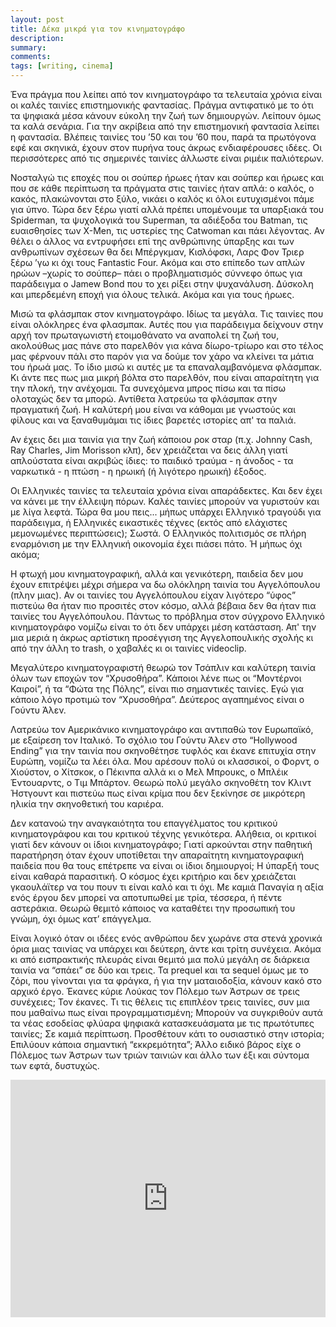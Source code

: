 ```yaml
---
layout: post
title: Δέκα μικρά για τον κινηματογράφο 
description: 
summary: 
comments: 
tags: [writing, cinema]
---
```


Ένα πράγμα που λείπει από τον κινηματογράφο τα τελευταία χρόνια είναι οι καλές ταινίες επιστημονικής φαντασίας. Πράγμα αντιφατικό με το ότι τα ψηφιακά μέσα κάνουν εύκολη την ζωή των δημιουργών. Λείπουν όμως τα καλά σενάρια. Για την ακρίβεια από την επιστημονική φαντασία λείπει η φαντασία. Βλέπεις ταινίες του ’50 και του ’60 που, παρά τα πρωτόγονα εφέ και σκηνικά, έχουν στον πυρήνα τους άκρως ενδιαφέρουσες ιδέες. Οι περισσότερες από τις σημερινές ταινίες άλλωστε είναι ριμέικ παλιότερων.

Νοσταλγώ τις εποχές που οι σούπερ ήρωες ήταν και σούπερ και ήρωες και που σε κάθε περίπτωση τα πράγματα στις ταινίες ήταν απλά: ο καλός, ο κακός, πλακώνονται στο ξύλο, νικάει ο καλός κι όλοι ευτυχισμένοι πάμε για ύπνο. Τώρα δεν ξέρω γιατί αλλά πρέπει υπομένουμε τα υπαρξιακά του Spiderman, τα ψυχολογικά του Superman, τα αδιέξοδα του Batman, τις ευαισθησίες των X-Men, τις υστερίες της Catwoman και πάει λέγοντας. Αν θέλει ο άλλος να εντρυφήσει επί της ανθρώπινης ύπαρξης και των ανθρωπίνων σχέσεων θα δει Μπέργκμαν, Κισλόφσκι, Λαρς Φον Τριερ ξέρω ’γω κι όχι τους Fantastic Four. Ακόμα και στο επίπεδο των απλών ηρώων –χωρίς το σούπερ– πάει ο προβληματισμός σύννεφο όπως για παράδειγμα ο Jamew Bond που το χει ρίξει στην ψυχανάλυση. Δύσκολη και μπερδεμένη εποχή για όλους τελικά. Ακόμα και για τους ήρωες.

Μισώ τα φλάσμπακ στον κινηματογράφο. Ιδίως τα μεγάλα. Τις ταινίες που είναι ολόκληρες ένα φλασμπακ. Αυτές που για παράδειγμα δείχνουν στην αρχή τον πρωταγωνιστή ετοιμοθάνατο να αναπολεί τη ζωή του, ακολούθως μας πάνε στο παρελθόν για κάνα δίωρο-τρίωρο και στο τέλος μας φέρνουν πάλι στο παρόν για να δούμε τον χάρο να κλείνει τα μάτια του ήρωά μας. Το ίδιο μισώ κι αυτές με τα επαναλαμβανόμενα φλάσμπακ. Κι άντε πες πως μια μικρή βόλτα στο παρελθόν, που είναι απαραίτητη για την πλοκή, την ανέχομαι. Τα συνεχόμενα μπρος πίσω και τα πίσω ολοταχώς δεν τα μπορώ. Αντίθετα λατρεύω τα φλάσμπακ στην πραγματική ζωή. Η καλύτερή μου είναι να κάθομαι με γνωστούς και φίλους και να ξαναθυμάμαι τις ίδιες βαρετές ιστορίες απ' τα παλιά.

Αν έχεις δει μια ταινία για την ζωή κάποιου ροκ σταρ (π.χ. Johnny Cash, Ray Charles, Jim Morisson κλπ), δεν χρειάζεται να δεις άλλη γιατί απλούστατα είναι ακριβώς ίδιες: το παιδικό τραύμα - η άνοδος - τα ναρκωτικά - η πτώση - η ηρωική (ή λιγότερο ηρωική) έξοδος.

Οι Ελληνικές ταινίες τα τελευταία χρόνια είναι απαράδεκτες. Και δεν έχει να κάνει με την έλλειψη πόρων. Καλές ταινίες μπορούν να γυριστούν και με λίγα λεφτά. Τώρα θα μου πεις... μήπως υπάρχει Ελληνικό τραγούδι για παράδειγμα, ή Ελληνικές εικαστικές τέχνες (εκτός από ελάχιστες μεμονωμένες περιπτώσεις); Σωστά. Ο Ελληνικός πολιτισμός σε πλήρη εναρμόνιση με την Ελληνική οικονομία έχει πιάσει πάτο. Ή μήπως όχι ακόμα;

Η φτωχή μου κινηματογραφική, αλλά και γενικότερη, παιδεία δεν μου έχουν επιτρέψει μέχρι σήμερα να δω ολόκληρη ταινία του Αγγελόπουλου (πλην μιας). Αν οι ταινίες του Αγγελόπουλου είχαν λιγότερο “ύφος” πιστεύω θα ήταν πιο προσιτές στον κόσμο, αλλά βέβαια δεν θα ήταν πια ταινίες του Αγγελόπουλου. Πάντως το πρόβλημα στον σύγχρονο Ελληνικό κινηματογράφο νομίζω είναι το ότι δεν υπάρχει μέση κατάσταση. Απ' την μια μεριά η άκρως αρτίστικη προσέγγιση της Αγγελοπουλικής σχολής κι από την άλλη το trash, ο χαβαλές κι οι ταινίες videoclip.

Μεγαλύτερο κινηματογραφιστή θεωρώ τον Τσάπλιν και καλύτερη ταινία όλων των εποχών τον “Χρυσοθήρα”. Κάποιοι λένε πως οι “Μοντέρνοι Καιροί”, ή τα “Φώτα της Πόλης”, είναι πιο σημαντικές ταινίες. Εγώ για κάποιο λόγο προτιμώ τον “Χρυσοθήρα”. Δεύτερος αγαπημένος είναι ο Γούντυ Άλεν.

Λατρεύω τον Αμερικάνικο κινηματογράφο και αντιπαθώ τον Ευρωπαϊκό, με εξαίρεση τον Ιταλικό. Το σχόλιο του Γούντυ Άλεν στο “Hollywood Ending” για την ταινία που σκηνοθέτησε τυφλός και έκανε επιτυχία στην Ευρώπη, νομίζω τα λέει όλα. Μου αρέσουν πολύ οι κλασσικοί, ο Φορντ, ο Χιούστον, ο Χίτσκοκ, ο Πέκινπα αλλά κι ο Μελ Μπρουκς, ο Μπλέικ Έντουαρντς, ο Τιμ Μπάρτον. Θεωρώ πολύ μεγάλο σκηνοθέτη τον Κλιντ Ήστγουντ και πιστεύω πως είναι κρίμα που δεν ξεκίνησε σε μικρότερη ηλικία την σκηνοθετική του καριέρα.

Δεν κατανοώ την αναγκαιότητα του επαγγέλματος του κριτικού κινηματογράφου και του κριτικού τέχνης γενικότερα. Αλήθεια, οι κριτικοί γιατί δεν κάνουν οι ίδιοι κινηματογράφο; Γιατί αρκούνται στην παθητική παρατήρηση όταν έχουν υποτίθεται την απαραίτητη κινηματογραφική παιδεία που θα τους επέτρεπε να είναι οι ίδιοι δημιουργοί; Η ύπαρξή τους είναι καθαρά παρασιτική. Ο κόσμος έχει κριτήριο και δεν χρειάζεται γκαουλάϊτερ να του πουν τι είναι καλό και τι όχι. Με καμιά Παναγία η αξία ενός έργου δεν μπορεί να αποτυπωθεί με τρία, τέσσερα, ή πέντε αστεράκια. Θεωρώ θεμιτό κάποιος να καταθέτει την προσωπική του γνώμη, όχι όμως κατ’ επάγγελμα.

Είναι λογικό όταν οι ιδέες ενός ανθρώπου δεν χωράνε στα στενά χρονικά όρια μιας ταινίας να υπάρχει και δεύτερη, άντε και τρίτη συνέχεια. Ακόμα κι από εισπρακτικής πλευράς είναι θεμιτό μια πολύ μεγάλη σε διάρκεια ταινία να “σπάει” σε δύο και τρεις. Τα prequel και τα sequel όμως με το ζόρι, που γίνονται για τα φράγκα, ή για την ματαιοδοξία, κάνουν κακό στο αρχικό έργο. Έκανες κύριε Λούκας τον Πόλεμο των Άστρων σε τρεις συνέχειες; Τον έκανες. Τι τις θέλεις τις επιπλέον τρεις ταινίες, συν μια που μαθαίνω πως είναι προγραμματισμένη; Μπορούν να συγκριθούν αυτά τα νέας εσοδείας φλύαρα ψηφιακά κατασκευάσματα με τις πρωτότυπες ταινίες; Σε καμιά περίπτωση. Προσθέτουν κάτι το ουσιαστικό στην ιστορία; Επιλύουν κάποια σημαντική “εκκρεμότητα”; Άλλο ειδικό βάρος είχε ο Πόλεμος των Άστρων των τριών ταινιών και άλλο των έξι και σύντομα των εφτά, δυστυχώς.


<div class="youtube-embed-container">
	<iframe src="https://open.spotify.com/embed/playlist/6BIqzUnjnbq3G6kc3uD1eN?utm_source=generator" width="100%" height="380" frameBorder="0" allowfullscreen="" allow="autoplay; clipboard-write; encrypted-media; fullscreen; picture-in-picture"></iframe>
</div>
